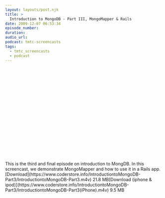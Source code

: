```yaml
---
layout: layouts/post.njk
title: >
  Introduction to MongoDB - Part III, MongoMapper & Rails
date: 2009-12-07 06:53:34
episode_number:
duration:
audio_url:
podcast: tmtc-screencasts
tags:
  - tmtc_screencasts
  - podcast
---
```


<object width="540" height="304"><param name="allowfullscreen" value="true">

<param name="allowscriptaccess" value="always">
<param name="movie" value="https://vimeo.com/moogaloop.swf?clip_id=8026943&amp;server=vimeo.com&amp;show_title=0&amp;show_byline=0&amp;show_portrait=0&amp;color=00ADEF&amp;fullscreen=1">
<embed src="https://vimeo.com/moogaloop.swf?clip_id=8026943&amp;server=vimeo.com&amp;show_title=0&amp;show_byline=0&amp;show_portrait=0&amp;color=00ADEF&amp;fullscreen=1" type="application/x-shockwave-flash" allowfullscreen="true" allowscriptaccess="always" width="540" height="304"></embed></object>This is the third and final episode on introduction to MongDB. In this screencast, we demonstrate MongoMapper and how to use it in a Rails app.[Download](https://www.coderstore.info/IntroductiontoMongoDB-Part3/IntroductiontoMongoDB-Part3.m4v) 21.8 MB[Download (iphone & ipod)](https://www.coderstore.info/IntroductiontoMongoDB-Part3/IntroductiontoMongoDB-Part3(iPhone).m4v) 9.5 MB
